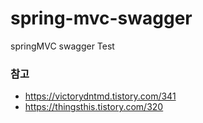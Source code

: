 # spring-mvc-swagger
springMVC swagger Test







### 참고

* https://victorydntmd.tistory.com/341
* https://thingsthis.tistory.com/320